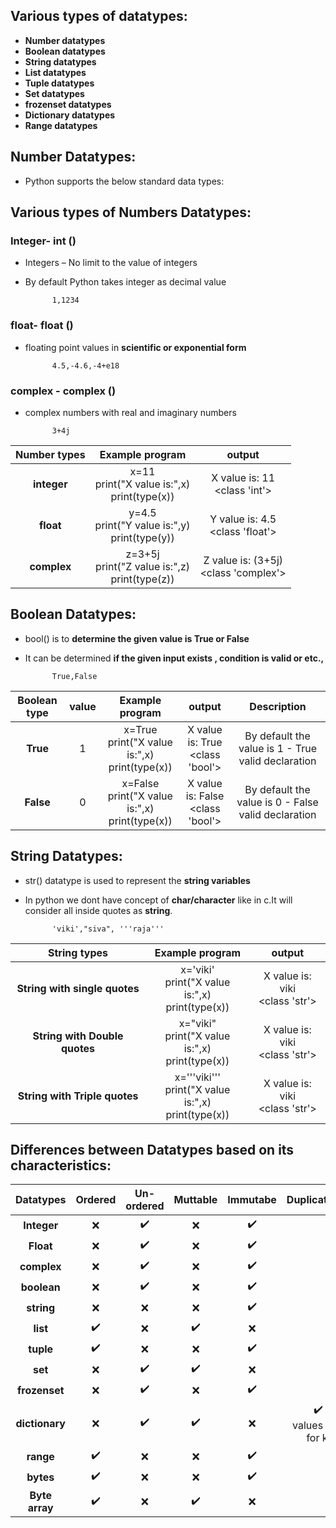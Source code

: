 ## Various types of datatypes:

- **Number datatypes**
- **Boolean datatypes**
- **String datatypes**
- **List datatypes**
- **Tuple datatypes**
- **Set datatypes**
- **frozenset datatypes**
- **Dictionary datatypes**
- **Range datatypes**

## Number Datatypes: 

- Python supports the below standard data types: 

## Various types of Numbers Datatypes:

### Integer- int () 
    
- Integers – No limit to the value of integers
- By default Python takes integer as decimal value
                
            1,1234
### float- float ()

- floating point values in **scientific or exponential form**

            4.5,-4.6,-4+e18

### complex - complex ()

- complex numbers with real and imaginary numbers
            
            3+4j

|Number types | Example program   | output    |
| :---:   | :---: | :---: |
| **integer**  |  x=11 <br>  print("X value is:",x) <br>   print(type(x))   |  X value is: 11 <br> <class 'int'> |
| **float**    |  y=4.5  <br> print("Y value is:",y)  <br> print(type(y))   |   Y value is: 4.5 <br> <class 'float'> |
| **complex**  |     z=3+5j <br> print("Z value is:",z)  <br>print(type(z))               |   Z value is: (3+5j) <br> <class 'complex'>         |

## Boolean Datatypes:

- bool() is to **determine the given value is True or False**
- It can be determined **if the given input exists , condition is valid or etc.,**

            True,False

| Boolean type | value    | Example program   | output    |Description  |
| :---:   | :---: | :---: | :---: | :---: |
| **True** | 1   | x=True <br>  print("X value is:",x) <br>   print(type(x))   |  X value is: True <br> <class 'bool'> |By default the value is 1 - True valid declaration |
| **False**| 0    | x=False <br>  print("X value is:",x) <br>   print(type(x))   |  X value is: False <br> <class 'bool'>|By default the value is 0 - False valid declaration|

## String Datatypes:

- str() datatype is used to represent the **string variables**
- In python we dont have concept of **char/character** like in c.It will consider all inside quotes as **string**.

            'viki',"siva", '''raja'''

| String types | Example program   | output    |
| :---:   |  :---: | :---: |
| **String with single quotes** | x='viki' <br>  print("X value is:",x) <br>   print(type(x))   |  X value is: viki <br> <class 'str'> |
| **String with Double quotes** | x="viki" <br>  print("X value is:",x) <br>   print(type(x))   |  X value is: viki <br> <class 'str'> |
| **String with Triple quotes** | x='''viki''' <br>  print("X value is:",x) <br>   print(type(x))   |  X value is: viki <br> <class 'str'> |

## Differences between Datatypes based on its characteristics:

| **Datatypes**  |  **Ordered**   |  **Un-ordered** | **Muttable** | **Immutabe** | **Duplicates** | **Indexing/Slicing** |
| :---:   | :---: | :---: | :---: | :---: | ---: | :---: | 
| **Integer**  |  :x:  |  :heavy_check_mark: | :x: | :heavy_check_mark: | :x: | :x: |
| **Float**  |  :x:  |  :heavy_check_mark: | :x: | :heavy_check_mark: | :x: | :x: |
| **complex**  |  :x:  |  :heavy_check_mark: | :x: | :heavy_check_mark: | :x: | :x: |
| **boolean**  |  :x:  |  :heavy_check_mark: | :x: | :heavy_check_mark: | :x: | :x: |
| **string**  |  :x:  |  :x: | :x: | :heavy_check_mark: | :x: | :heavy_check_mark:
| **list**  |  :heavy_check_mark:  |  :x: | :heavy_check_mark: | :x: | :heavy_check_mark: |:heavy_check_mark: |
| **tuple**  |  :heavy_check_mark:  |  :x: | :x: | :heavy_check_mark: | :heavy_check_mark: |:heavy_check_mark: |
| **set**    | :x:  |  :heavy_check_mark: | :heavy_check_mark: | :x: | :x: | :x: |
| **frozenset**  | :x:  |  :heavy_check_mark: | :x: | :heavy_check_mark: | :x: | :x: |
| **dictionary**  |  :x: |  :heavy_check_mark:  | :heavy_check_mark: | :x: | :heavy_check_mark: for values ; :x: for key| :x: |
| **range**  |  :heavy_check_mark:  |  :x: | :x: | :heavy_check_mark: | :x: | :heavy_check_mark: |
| **bytes**  |  :heavy_check_mark:  |  :x: | :x: | :heavy_check_mark: | :heavy_check_mark: |:heavy_check_mark: |
| **Byte array**  |  :heavy_check_mark:  |  :x: | :heavy_check_mark: | :x: | :heavy_check_mark: |:heavy_check_mark: |
